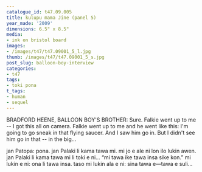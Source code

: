 ```yaml
---
catalogue_id: t47.09.005
title: kulupu mama Jine (panel 5)
year_made: '2009'
dimensions: 6.5" x 8.5"
media:
- ink on bristol board
images:
- /images/t47/t47.09001_5_l.jpg
thumb: /images/t47/t47.09001_5_s.jpg
post_slug: balloon-boy-interview
categories:
- t47
tags:
- toki pona
t_tags:
- human
- sequel
---
```


BRADFORD HEENE, BALLOON BOY'S BROTHER: Sure. Falkie went up to me -- I got this all on camera. Falkie went up to me and he went like this: I'm going to go sneak in that flying saucer. And I saw him go in. But I didn't see him go in that -- in the big...


jan Patopa: pona. jan Palaki li kama tawa mi. mi jo e ale ni lon ilo lukin awen. jan Palaki li kama tawa mi li toki e ni... “mi tawa ike tawa insa sike kon.”
mi lukin e ni: ona li tawa insa. taso mi lukin ala e ni: sina tawa e—tawa e suli…
